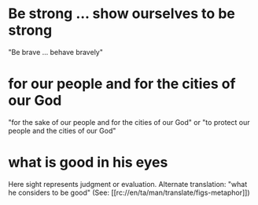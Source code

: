 # Be strong ... show ourselves to be strong

"Be brave ... behave bravely"

# for our people and for the cities of our God

"for the sake of our people and for the cities of our God" or "to protect our people and the cities of our God"

# what is good in his eyes

Here sight represents judgment or evaluation. Alternate translation: "what he considers to be good" (See: [[rc://en/ta/man/translate/figs-metaphor]])

